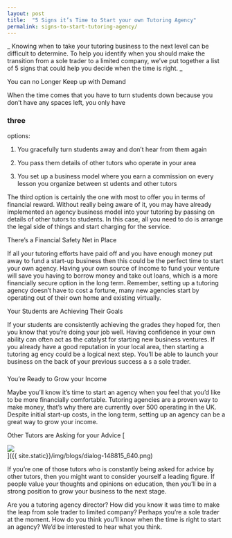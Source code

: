 ```yaml
---
layout: post
title:  "5 Signs it’s Time to Start your own Tutoring Agency"
permalink: signs-to-start-tutoring-agency/
---
```

_ Knowing when to take your tutoring business to the next level can be
difficult to determine. To help you identify when you should make the
transition from a sole trader to a limited company, we’ve put together a list
of 5 signs that could help you decide when the time is right. _

You can no Longer Keep up with Demand

When the time comes that you have to turn students down because you don’t have
any spaces left, you only have 

### three

options:

1. You gracefully turn students away and don’t hear from them again 

2. You pass them details of other tutors who operate in your area 

3. You set up a business model where you earn a commission on every lesson you organize between st  udents and other tutors 

The third option is certainly the one with most to offer you in terms of
financial reward. Without really being aware of it, you may have already
implemented an agency business model into your tutoring by passing on details
of other tutors to students. In this case, all you need to do is arrange the
legal side of things and start charging for the service.

There’s a Financial Safety Net in Place 

If all your tutoring efforts have paid off and you have enough money put away
to fund a start-up business then this could be the perfect time to start your
own agency. Having your own source of income to fund your venture will save
you having to borrow money and take out loans,  which is a more financially
secure option in the long term. Remember, setting up a tutoring agency doesn’t
have to cost a fortune, many new agencies start by operating out of their own
home and existing virtually.

Your Students are Achieving Their Goals 

If
your students are consistently achieving the grades they hoped for, then you
know that you’re doing your job well. Having confidence in your own ability
can often act  as the catalyst for starting new business ventures. If you
already have a good reputation in your local area, then starting  a tutoring
ag  ency could be a logical next step.  You’ll be able to launch your business
on the back of your previous success a  s a sole trader.

#####

#####

You’re Ready to Grow your Income 

Maybe you’ll know it’s time to start an agency when you feel that you’d like
to be more financially comfortable. Tutoring agencies are a proven way to make
money, that’s why there are currently over 500 operating in the UK. Despite
initial start-up costs, in the long term, setting up an agency can be a great
way to grow your income.

Other Tutors are Asking for your Advice  [
<div class="img-holder full-width">
   <img src="{{ site.static}}/img/blogs/dialog-148815_640.png" alt-text="dialog-148815_640"/>
</div>]({{ site.static}}/img/blogs/dialog-148815_640.png)

If you’re one of those tutors who is constantly being asked for advice by
other tutors, then you might want to consider yourself a leading figure. If
people  value your thoughts and opinions on education, then you’ll be in a
strong position to grow your business to the next stage.

Are you a tutoring agency director? How did you know it was time to make the
leap from sole trader to limited company? Perhaps you’re a sole trader at the
moment. How do you think you’ll know when the time is right to start an
agency? We’d be interested to hear what you think.
